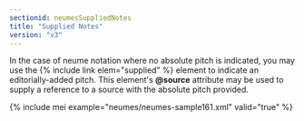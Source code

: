 ```yaml
---
sectionid: neumesSuppliedNotes
title: "Supplied Notes"
version: "v3"
---
```


In the case of neume notation where no absolute pitch is indicated, you may use the
{% include link elem="supplied" %} element to indicate an editorially-added pitch. This element's
**@source** attribute may be used to supply a reference to a source with the
absolute pitch provided.

{% include mei example="neumes/neumes-sample161.xml" valid="true" %}
